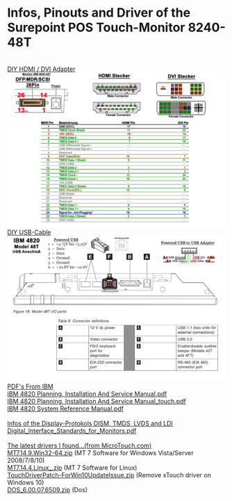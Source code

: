 # Infos, Pinouts and Driver of the Surepoint POS Touch-Monitor 8240-48T
<br>
<u>DIY HDMI / DVI Adapter<br></u>
<img src="MDR-HDMI-DVI-Adapter.jpg">
<br>
<u>DIY USB-Cable<br></u>
<img src="4820-48T_USB_Anschluss.jpg">
<br>
<u>PDF's From IBM<br></u>
<a href="IBM 4820 Planning%2C Installation And Service Manual.pdf">IBM 4820 Planning, Installation And Service Manual.pdf</a><br>
<a href="IBM 4820 Planning%2C Installation And Service Manual_touch.pdf">IBM 4820 Planning, Installation And Service Manual_touch.pdf</a><br>
<a href="IBM 4820 System Reference Manual.pdf">IBM 4820 System Reference Manual.pdf</a><br>
<br>
<u>Infos of the Display-Protokols DISM, TMDS, LVDS and LDI<br></u>
<a href="Digital_Interface_Standards_for_Monitors.pdf">Digital_Interface_Standards_for_Monitors.pdf</a><br>
<br>
<u>The latest drivers I found...(from <a href="https://microtouch.com/driver-downloads/">MicroTouch.com</a>)<br></u>
<a href="MT7.14.9.Win32-64.zip">MT7.14.9.Win32-64.zip</a> (MT 7 Software for Windows Vista/Server 2008/7/8/10)<br>
<a href="MT7.14.4.Linux_.zip">MT7.14.4.Linux_.zip</a> (MT 7 Software for Linux)<br>
<a href="TouchDriverPatch-ForWin10UpdateIssue.zip">TouchDriverPatch-ForWin10UpdateIssue.zip</a> (Remove xTouch driver on Windows 10)<br>
<a href="DOS_6.00.07.6509.zip">DOS_6.00.07.6509.zip</a> (Dos)<br>

